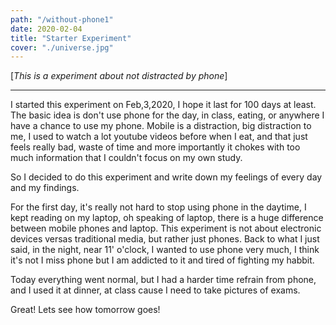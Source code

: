 ```yaml
---
path: "/without-phone1"
date: 2020-02-04
title: "Starter Experiment"
cover: "./universe.jpg"
---
```

[*This is a experiment about not distracted by phone*]
***
I started this experiment on Feb,3,2020, I hope it last for 100 days at least. The basic idea is don't use phone for the day, in class, eating,
or anywhere I have a chance to use my phone. Mobile is a distraction, big distraction to me, I used to watch a lot youtube videos before when I eat,
and that just feels really bad, waste of time and more importantly it chokes with too much information that I couldn't focus on my own study. 

So I decided to do this experiment and write down my feelings of every day and my findings.

For the first day, it's really not hard to stop using phone in the daytime, I kept reading on my laptop, oh speaking of laptop, there is a huge difference 
between mobile phones and laptop. This experiment is not about electronic devices versas traditional media, but rather just phones. Back to what I just said,
in the night, near 11' o'clock, I wanted to use phone very much, I think it's not I miss phone but I am addicted to it and tired of fighting my habbit.

Today everything went normal, but I had a harder time refrain from phone, and I used it at dinner, at class cause I need to take pictures of exams.

Great! Lets see how tomorrow goes!
